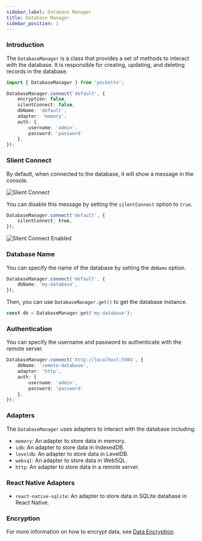 ```yaml
---
sidebar_label: Database Manager
title: Database Manager
sidebar_position: 1
---
```


### Introduction

The `DatabaseManager` is a class that provides a set of methods to interact with the database. It is responsible for creating, updating, and deleting records in the database.

```ts
import { DatabaseManager } from 'pocketto';

DatabaseManager.connect('default', {
    encryption: false,
    silentConnect: false,
    dbName: 'default',
    adapter: 'memory',
    auth: {
        username: 'admin',
        password: 'password'
    },
});
```

### Slient Connect

By default, when connected to the database, it will show a message in the console.

![Slient Connect](slient-connect.png)

You can disable this message by setting the `silentConnect` option to `true`.

```ts
DatabaseManager.connect('default', {
    silentConnect: true,
});
```
![Slient Connect Enabled](slient-connect-enable.png)

### Database Name

You can specify the name of the database by setting the `dbName` option.

```ts
DatabaseManager.connect('default', {
    dbName: 'my-database',
});
```

Then, you can use `DatabaseManager.get()` to get the database instance.

```ts
const db = DatabaseManager.get('my-database');
```

### Authentication

You can specify the username and password to authenticate with the remote server.

```ts
DatabaseManager.connect('http://localhost:5984', {
    dbName: 'remote-database',
    adapter: 'http',
    auth: {
        username: 'admin',
        password: 'password'
    },
});
```

### Adapters

The `DatabaseManager` uses adapters to interact with the database including:
- `memory`: An adapter to store data in memory.
- `idb`: An adapter to store data in IndexedDB.
- `leveldb`: An adapter to store data in LevelDB.
- `websql`: An adapter to store data in WebSQL.
- `http`: An adapter to store data in a remote server.

### React Native Adapters
- `react-native-sqlite`: An adapter to store data in SQLite database in React Native.

### Encryption
For more information on how to encrypt data, see [Data Encryption](encryption.md).